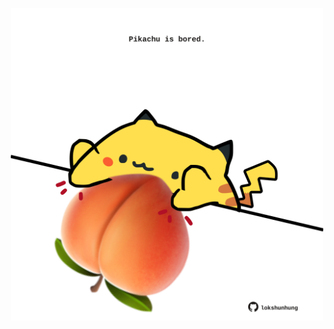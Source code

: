 <!-- built at 01/07/2021, 03:01:42 UTC -->
<p align="center">
  <img width="500" height="500" src="./ReadmeImage.svg">
</p>
